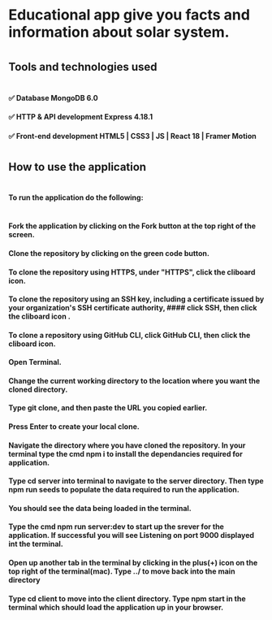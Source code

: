 
###
# Educational app give you facts and information about solar system.
###
###

<!-- ![image info](./client/src/images/sun.jpg) -->
#
###
###
###
###
###
## Tools and technologies used
#
###
###
#### ✅ Database  MongoDB 6.0
#### ✅ HTTP & API development  Express 4.18.1
#### ✅ Front-end development  HTML5 | CSS3 | JS | React 18 | Framer Motion
#
## How to use the application
#
###
###
#### To run the application do the following:
#
#### Fork the application by clicking on the Fork button at the top right of the screen.
#### Clone the repository by clicking on the green code button.
#### To clone the repository using HTTPS, under "HTTPS", click the cliboard icon.
#### To clone the repository using an SSH key, including a certificate issued by your organization's SSH certificate authority, #### click SSH, then click the cliboard icon .
#### To clone a repository using GitHub CLI, click GitHub CLI, then click the cliboard icon.
#### Open Terminal.
#### Change the current working directory to the location where you want the cloned directory.
#### Type git clone, and then paste the URL you copied earlier.
#### Press Enter to create your local clone.
#### Navigate the directory where you have cloned the repository. In your terminal type the cmd npm i to install the dependancies required for application.      
#### Type cd server into terminal to navigate to the server directory. Then type npm run seeds to populate the data required to run the application.
#### You should see the data being loaded in the terminal.
#### Type the cmd npm run server:dev to start up the srever for the application. If successful you will see Listening on port 9000 displayed int the terminal.
#### Open up another tab in the terminal by clicking in the plus(+) icon on the top right of the terminal(mac). Type ../ to move back into the main directory
#### Type cd client to move into the client directory. Type npm start in the terminal which should load the application up in your browser.
#

